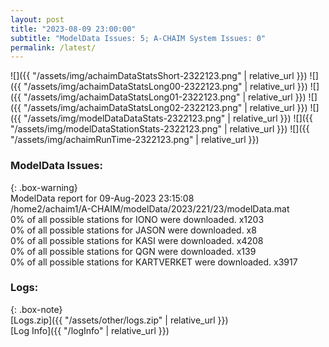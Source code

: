 ```yaml
---
layout: post
title: "2023-08-09 23:00:00"
subtitle: "ModelData Issues: 5; A-CHAIM System Issues: 0"
permalink: /latest/
---
```


![]({{ "/assets/img/achaimDataStatsShort-2322123.png" | relative_url }})
![]({{ "/assets/img/achaimDataStatsLong00-2322123.png" | relative_url }})
![]({{ "/assets/img/achaimDataStatsLong01-2322123.png" | relative_url }})
![]({{ "/assets/img/achaimDataStatsLong02-2322123.png" | relative_url }})
![]({{ "/assets/img/modelDataDataStats-2322123.png" | relative_url }})
![]({{ "/assets/img/modelDataStationStats-2322123.png" | relative_url }})
![]({{ "/assets/img/achaimRunTime-2322123.png" | relative_url }})


### ModelData Issues:  
  
{: .box-warning}  
 ModelData report for 09-Aug-2023 23:15:08   
 /home2/achaim1/A-CHAIM/modelData/2023/221/23/modelData.mat   
 0% of all possible stations for IONO were downloaded. x1203   
 0% of all possible stations for JASON were downloaded. x8   
 0% of all possible stations for KASI were downloaded. x4208   
 0% of all possible stations for QGN were downloaded. x139   
 0% of all possible stations for KARTVERKET were downloaded. x3917   
  


### Logs:  
  
{: .box-note}  
[Logs.zip]({{ "/assets/other/logs.zip" | relative_url }})  
[Log Info]({{ "/logInfo" | relative_url }})  
